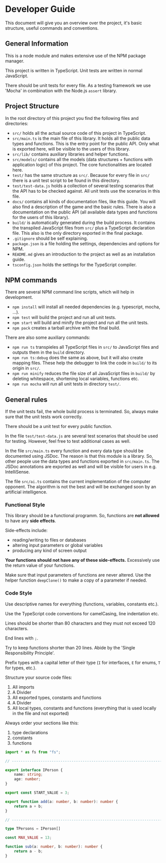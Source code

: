 # Developer Guide

This document will give you an overview over the project, it's basic structure, useful commands and conventions.

## General Information

This is a node module and makes extensive use of the NPM package manager.

This project is written in TypeScript. Unit tests are written in normal JavaScript.

There should be unit tests for every file. As a testing framework we use 'Mocha' in combination with the Node.js `assert` library.

## Project Structure

In the root directory of this project you find the following files and directories:

- `src/` holds all the actual source code of this project in TypeScript. 
- `src/main.ts` is the main file of this library. It holds all the public data types and functions. This is the entry point for the public API. Only what is exported here, will be visible to the users of this library.
- `src/lib/` contains auxiliary libraries and helper functions.
- `src/models/` contains all the models (data structures + functions with application logic) of this project. The core functionalities are located here.
- `test/` has the same structure as `src/`. Because for every file in `src/` there is a unit test script to be found in this directory.
- `test/test-data.js` holds a collection of several testing scenarios that the API has to be checked against. All unit tests use the scenarios in this file.
- `docs/` contains all kinds of documentation files, like this guide. You will also find a description of the game and the basic rules. There is also a documentation on the public API (all available data types and functions for the users of this library).
- `build/` is automatically generated during the build process. It contains the transpiled JavaScript files from `src/` plus a TypeScript declaration file. This also is the only directory exported in the final package. 
- `.gitignore` should be self explaining.
- `package.json` is a file holding the settings, dependencies and options for NPM.
- `README.md` gives an introduction to the project as well as an installation guide.
- `tsconfig.json` holds the settings for the TypeScript compiler.

## NPM commands

There are several NPM command line scripts, which will help in development.

- `npm install` will install all needed dependencies (e.g. typescript, mocha, ...).
- `npm test` will build the project and run all unit tests.
- `npm start` will build and minify the project and run all the unit tests.
- `npm pack` creates a tarball archive with the final build. 

There are also some auxiliary commands:

- `npm run ts` transpieles all TypeScript files in `src/` to JavaScript files and outputs them in the `build` directory.
- `npm run ts:debug` does the same as above, but it will also create mapping files. These help the debugger to link the code in `build/` to its origin in `src/`.
- `npm run minify` reduces the file size of all JavaScript files in `build/` by deleting whitespace, shortening local variables, functions etc.
- `npm run mocha` will run all unit tests in directory `test/`.

## General rules

If the unit tests fail, the whole build process is terminated. So, always make sure that the unit tests work correctly.

There should be a unit test for every public function.

In the file `test/test-data.js` are several test scenarios that should be used for testing. However, feel free to test additional cases as well.

In the file `src/main.ts` every function and every data type should be documented using JSDoc. The reason is that this module is a library. So, other people use the data types and functions exported in `src/main.ts`. The JSDoc annotations are exported as well and will be visible for users in e.g. IntelliSense.

The file `src/ai.ts` contains the current implementation of the computer opponent. The algorithm is not the best and will be exchanged soon by an artificial intelligence.

### Functional Style

This library should be a functional programm. So, functions are **not allowed** to have any **side effects**.

Side-effects include:
- reading/writing to files or databases
- altering input parameters or global variables
- producing any kind of screen output

**Your functions should not have any of these side-effects.** Excessively use the return value of your functions.

Make sure that input parameters of functions are never altered. Use the helper function `deepClone()` to make a copy of a parameter if needed.

### Code Style

Use descriptive names for everything (functions, variables, constants etc.).

Use the TypeScript code conventions for camelCasing, line indentation etc.

Lines should be shorter than 80 characters and they must not exceed 120 characters.

End lines with `;`.

Try to keep functions shorter than 20 lines. Abide by the 'Single Responsibility Principle'.

Prefix types with a capital letter of their type (`I` for interfaces, `E` for enums, `T` for types, etc.).

Structure your source code files:

1. All imports
2. A Divider
3. All exported types, constants and functions
4. A Divider
5. All local types, constants and functions (everything that is used locally in the file and not exported)

Always order your sections like this:
1. type declarations
2. constants
3. functions

````ts
import * as fs from "fs";

// -----------------------------------------------------------------------------

export interface IPerson {
    name: string;
    age: number;
}

export const START_VALUE = 3;

export function add(a: number, b: number): number {
    return a + b;
}

// -----------------------------------------------------------------------------

type TPersons = IPerson[]

const MAX_VALUE = 13;

function sub(a: number, b: number): number {
    return a - b;
}
````